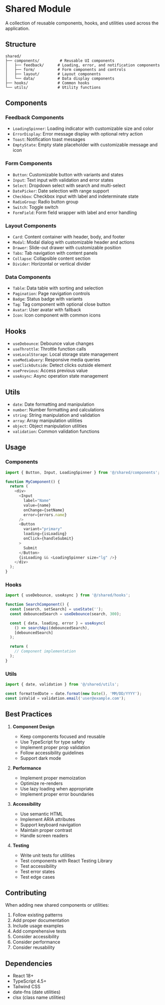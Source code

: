 # Shared Module

A collection of reusable components, hooks, and utilities used across the application.

## Structure

```plaintext
shared/
├── components/         # Reusable UI components
│   ├── feedback/      # Loading, error, and notification components
│   ├── form/          # Form components and controls
│   ├── layout/        # Layout components
│   └── data/          # Data display components
├── hooks/             # Common hooks
└── utils/             # Utility functions
```

## Components

### Feedback Components

- `LoadingSpinner`: Loading indicator with customizable size and color
- `ErrorDisplay`: Error message display with optional retry action
- `Toast`: Notification toast messages
- `EmptyState`: Empty state placeholder with customizable message and icon

### Form Components

- `Button`: Customizable button with variants and states
- `Input`: Text input with validation and error states
- `Select`: Dropdown select with search and multi-select
- `DatePicker`: Date selection with range support
- `Checkbox`: Checkbox input with label and indeterminate state
- `RadioGroup`: Radio button group
- `Switch`: Toggle switch
- `FormField`: Form field wrapper with label and error handling

### Layout Components

- `Card`: Content container with header, body, and footer
- `Modal`: Modal dialog with customizable header and actions
- `Drawer`: Slide-out drawer with customizable position
- `Tabs`: Tab navigation with content panels
- `Collapse`: Collapsible content section
- `Divider`: Horizontal or vertical divider

### Data Components

- `Table`: Data table with sorting and selection
- `Pagination`: Page navigation controls
- `Badge`: Status badge with variants
- `Tag`: Tag component with optional close button
- `Avatar`: User avatar with fallback
- `Icon`: Icon component with common icons

## Hooks

- `useDebounce`: Debounce value changes
- `useThrottle`: Throttle function calls
- `useLocalStorage`: Local storage state management
- `useMediaQuery`: Responsive media queries
- `useClickOutside`: Detect clicks outside element
- `usePrevious`: Access previous value
- `useAsync`: Async operation state management

## Utils

- `date`: Date formatting and manipulation
- `number`: Number formatting and calculations
- `string`: String manipulation and validation
- `array`: Array manipulation utilities
- `object`: Object manipulation utilities
- `validation`: Common validation functions

## Usage

### Components

```typescript
import { Button, Input, LoadingSpinner } from '@/shared/components';

function MyComponent() {
  return (
    <div>
      <Input
        label="Name"
        value={name}
        onChange={setName}
        error={errors.name}
      />
      <Button
        variant="primary"
        loading={isLoading}
        onClick={handleSubmit}
      >
        Submit
      </Button>
      {isLoading && <LoadingSpinner size="lg" />}
    </div>
  );
}
```

### Hooks

```typescript
import { useDebounce, useAsync } from '@/shared/hooks';

function SearchComponent() {
  const [search, setSearch] = useState('');
  const debouncedSearch = useDebounce(search, 300);

  const { data, loading, error } = useAsync(
    () => searchApi(debouncedSearch),
    [debouncedSearch]
  );

  return (
    // Component implementation
  );
}
```

### Utils

```typescript
import { date, validation } from '@/shared/utils';

const formattedDate = date.format(new Date(), 'MM/DD/YYYY');
const isValid = validation.email('user@example.com');
```

## Best Practices

1. **Component Design**

   - Keep components focused and reusable
   - Use TypeScript for type safety
   - Implement proper prop validation
   - Follow accessibility guidelines
   - Support dark mode

2. **Performance**

   - Implement proper memoization
   - Optimize re-renders
   - Use lazy loading when appropriate
   - Implement proper error boundaries

3. **Accessibility**

   - Use semantic HTML
   - Implement ARIA attributes
   - Support keyboard navigation
   - Maintain proper contrast
   - Handle screen readers

4. **Testing**
   - Write unit tests for utilities
   - Test components with React Testing Library
   - Test accessibility
   - Test error states
   - Test edge cases

## Contributing

When adding new shared components or utilities:

1. Follow existing patterns
2. Add proper documentation
3. Include usage examples
4. Add comprehensive tests
5. Consider accessibility
6. Consider performance
7. Consider reusability

## Dependencies

- React 18+
- TypeScript 4.5+
- Tailwind CSS
- date-fns (date utilities)
- clsx (class name utilities)
